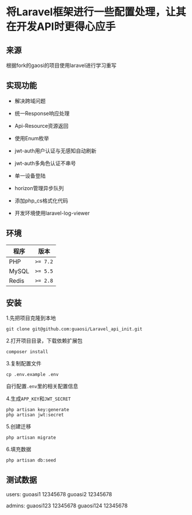 # 将Laravel框架进行一些配置处理，让其在开发API时更得心应手

## 来源

根据fork的gaosi的项目使用laravel进行学习重写


## 实现功能

- 解决跨域问题

- 统一Response响应处理

- Api-Resource资源返回

- 使用Enum枚举

- jwt-auth用户认证与无感知自动刷新

- jwt-auth多角色认证不串号

- 单一设备登陆

- horizon管理异步队列

- 添加php_cs格式化代码

- 开发环境使用laravel-log-viewer

## 环境

| 程序 | 版本 |
| -------- | -------- |
| PHP| `>= 7.2` |
| MySQL| `>= 5.5` |
| Redis| `>= 2.8` |

## 安装

1.先把项目克隆到本地

```
git clone git@github.com:guaosi/Laravel_api_init.git
```

2.打开项目目录，下载依赖扩展包

```
composer install
```

3.复制配置文件

```
cp .env.example .env
```
自行配置`.env`里的相关配置信息

4.生成`APP_KEY`和`JWT_SECRET`
```
php artisan key:generate
php artisan jwt:secret
```

5.创建迁移
```
php artisan migrate
```

6.填充数据
```
php artisan db:seed
```

## 测试数据
users:
guoasi1    12345678
guoasi2    12345678

admins:
guaosi123  12345678
guaosi124  12345678